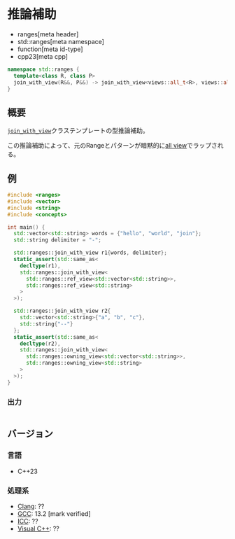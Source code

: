# 推論補助
* ranges[meta header]
* std::ranges[meta namespace]
* function[meta id-type]
* cpp23[meta cpp]

```cpp
namespace std::ranges {
  template<class R, class P>
  join_with_view(R&&, P&&) -> join_with_view<views::all_t<R>, views::all_t<P>>;
}
```

## 概要

[`join_with_view`](../join_with_view.md)クラステンプレートの型推論補助。

この推論補助によって、元のRangeとパターンが暗黙的に[all view](../all.md)でラップされる。

## 例
```cpp example
#include <ranges>
#include <vector>
#include <string>
#include <concepts>

int main() {
  std::vector<std::string> words = {"hello", "world", "join"};
  std::string delimiter = "-";

  std::ranges::join_with_view r1{words, delimiter};
  static_assert(std::same_as<
    decltype(r1),
    std::ranges::join_with_view<
      std::ranges::ref_view<std::vector<std::string>>,
      std::ranges::ref_view<std::string>
    >
  >);

  std::ranges::join_with_view r2{
    std::vector<std::string>{"a", "b", "c"},
    std::string{"--"}
  };
  static_assert(std::same_as<
    decltype(r2),
    std::ranges::join_with_view<
      std::ranges::owning_view<std::vector<std::string>>,
      std::ranges::owning_view<std::string>
    >
  >);
}
```

### 出力
```
```

## バージョン
### 言語
- C++23

### 処理系
- [Clang](/implementation.md#clang): ??
- [GCC](/implementation.md#gcc): 13.2 [mark verified]
- [ICC](/implementation.md#icc): ??
- [Visual C++](/implementation.md#visual_cpp): ??